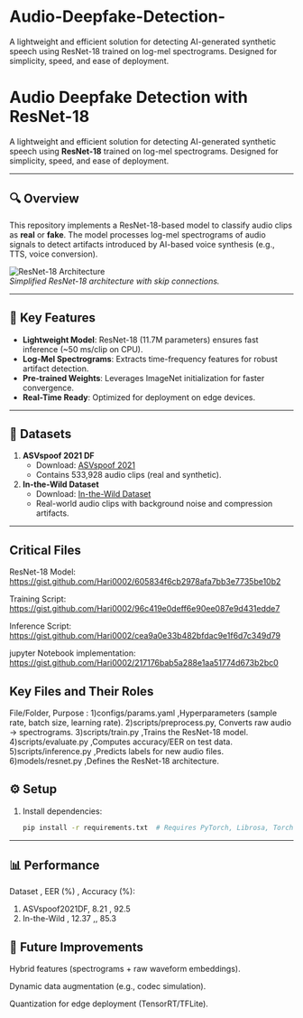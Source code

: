 # Audio-Deepfake-Detection-
A lightweight and efficient solution for detecting AI-generated synthetic speech using ResNet-18 trained on log-mel spectrograms. Designed for simplicity, speed, and ease of deployment.
# Audio Deepfake Detection with ResNet-18

A lightweight and efficient solution for detecting AI-generated synthetic speech using **ResNet-18** trained on log-mel spectrograms. Designed for simplicity, speed, and ease of deployment.

---

## 🔍 Overview  
This repository implements a ResNet-18-based model to classify audio clips as **real** or **fake**. The model processes log-mel spectrograms of audio signals to detect artifacts introduced by AI-based voice synthesis (e.g., TTS, voice conversion).  

![ResNet-18 Architecture](https://miro.medium.com/v2/resize:fit:720/format:webp/1*Dk4Y5hXQO5ODUQh7j8gqJg.png)  
*Simplified ResNet-18 architecture with skip connections.*

---

## 🚀 Key Features  
- **Lightweight Model**: ResNet-18 (11.7M parameters) ensures fast inference (~50 ms/clip on CPU).  
- **Log-Mel Spectrograms**: Extracts time-frequency features for robust artifact detection.  
- **Pre-trained Weights**: Leverages ImageNet initialization for faster convergence.  
- **Real-Time Ready**: Optimized for deployment on edge devices.  

---

## 📂 Datasets  
1. **ASVspoof 2021 DF**  
   - Download: [ASVspoof 2021](https://www.asvspoof.org/)  
   - Contains 533,928 audio clips (real and synthetic).  
2. **In-the-Wild Dataset**  
   - Download: [In-the-Wild Dataset](https://github.com/yzyouzhang/AIR-ASVspoof)  
   - Real-world audio clips with background noise and compression artifacts.  

---
## Critical Files
ResNet-18 Model: https://gist.github.com/Hari0002/605834f6cb2978afa7bb3e7735be10b2

Training Script: https://gist.github.com/Hari0002/96c419e0deff6e90ee087e9d431edde7

Inference Script: https://gist.github.com/Hari0002/cea9a0e33b482bfdac9e1f6d7c349d79

jupyter Notebook implementation: https://gist.github.com/Hari0002/217176bab5a288e1aa51774d673b2bc0

## Key Files and Their Roles
File/Folder,	Purpose :
1)configs/params.yaml	,Hyperparameters (sample rate, batch size, learning rate).
2)scripts/preprocess.py,	Converts raw audio → spectrograms.
3)scripts/train.py	,Trains the ResNet-18 model.
4)scripts/evaluate.py	,Computes accuracy/EER on test data.
5)scripts/inference.py	,Predicts labels for new audio files.
6)models/resnet.py	,Defines the ResNet-18 architecture.

## ⚙️ Setup  
1. Install dependencies:  
   ```bash  
   pip install -r requirements.txt  # Requires PyTorch, Librosa, Torchaudio  
---
## 📊 Performance
Dataset	     , EER (%)	 ,  Accuracy (%):
1) ASVspoof2021DF,	  8.21	,    92.5
2) In-the-Wild	,     12.37	,,    85.3
## 🌟 Future Improvements
Hybrid features (spectrograms + raw waveform embeddings).

Dynamic data augmentation (e.g., codec simulation).

Quantization for edge deployment (TensorRT/TFLite).
